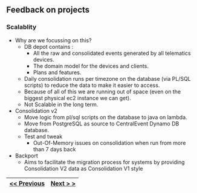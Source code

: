 ## Feedback on projects
### Scalablity
- Why are we focussing on this?
  - DB depot contains :
    - All the raw and consolidated events generated by all telematics devices.
    - The domain model for the devices and clients.
    - Plans and features.
  - Daily consolidation runs per timezone on the database (via PL/SQL scripts) to reduce the data to make it easier to access.
  - Because of all of this we are running out of space (even on the biggest physical ec2 instance we can get).
  - Not Scalable in the long term.
- Consolidation v2
    - Move logic from pl/sql scripts on the database to java on lambda.
    - Move from PostgreSQL as source to CentralEvent Dynamo DB database.
    - Test and tweak
        - Out-Of-Memory issues on consolidation when run from more than 7 days back
- Backport
    - Aims to facilitate the migration process for systems by providing Consolidation V2 data as Consolidation V1 style

| [<< Previous](https://github.com/gerrievisagie/FY23Q3_PDE_SHOW_AND_TELL/blob/main/3.md) | [Next > >](https://github.com/gerrievisagie/FY23Q3_PDE_SHOW_AND_TELL/blob/main/5.md) |
|-----------------------------------------------------------------------------------------|--------------------------------------------------------------------------------------| 
